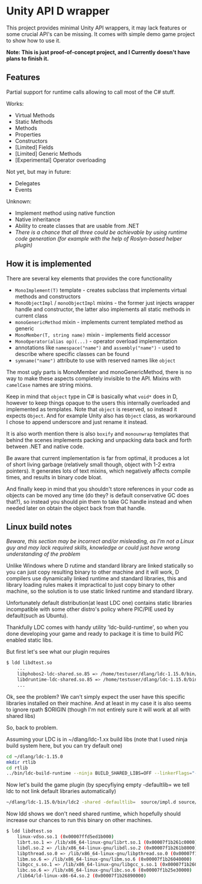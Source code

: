 # Unity API D wrapper

This project provides minimal Unity API wrappers, it may lack features or some crucial API's can be missing. It comes with simple demo game project to show how to use it.

**Note: This is just proof-of-concept project, and I Currently doesn't have plans to finish it.**


## Features

Partial support for runtime calls allowing to call most of the C# stuff.

Works:
- Virtual Methods
- Static Methods
- Methods
- Properties
- Constructors
- [Limited] Fields
- [Limited] Generic Methods
- [Experimental] Operator overloading


Not yet, but may in future:
- Delegates
- Events

Unknown: 
- Implement method using native function
- Native inheritance
- Ability to create classes that are usable from .NET
- *There is a chance that all three could be achievable by using runtime code generation (for example with the help of Roslyn-based helper plugin)*


## How it is implemented

There are several key elements that provides the core functionality

- `MonoImplement(T)` template - creates subclass that implements virtual methods and constructors
- `MonoObjectImpl` / `monoObjectImpl` mixins - the former just injects wrapper handle and constructor, the latter also implements all static methods in current class
- `monoGenericMethod` mixin - implements current templated method as generic
- `MonoMember(T, string name)` mixin - implements field accessor
- `MonoOperator(alias op)(...)` - operator overload implementation
- annotations like `namespace("name")` and `assembly("name")` - used to describe where specific classes can be found
- `symname("name")` attribute to use with reserved names like `object`

The most ugly parts is MonoMember and monoGenericMethod, there is no way to make these aspects completely invisible to the API. Mixins with `camelCase` names are string mixins.

Keep in mind that `object` type in C# is basically what `void*` does in D, however to keep things opaque to the users this internally overloaded and implemented as templates. Note that `object` is reserved, so instead it expects `Object`. And for example Unity also has `Object` class, as workaround I chose to append underscore and just rename it instead.

It is also worth mention there is also `boxify` and `monounwrap` templates that behind the scenes implements packing and unpacking data back and forth between .NET and native code.

Be aware that current implementation is far from optimal, it produces a lot of short living garbage (relatively small though, object with 1-2 extra pointers). It generates lots of text mixins, which negatively affects compile times, and results in binary code bloat.

And finally keep in mind that you shouldn't store references in your code as objects can be moved any time (do they? is default conservative GC does that?), so instead you should pin them to take GC handle instead and when needed later on obtain the object back from that handle.

## Linux build notes 

*Beware, this section may be incorrect and/or misleading, as I'm not a Linux guy and may lack required skills, knowledge or could just have wrong understanding of the problem*

Unlike Windows where D rutime and standard library are linked statically so you can just copy resulting binary to other machine and it will work, D compilers use dynamically linked runtime and standard libraries, this and library loading rules makes it impractical to just copy binary to other machine, so the solution is to use static linked runtime and standard library.

Unfortunately default distribution(at least LDC one) contains static libraries incompatible with some other distro's policy where PIC/PIE used by default(such as Ubuntu).

Thankfully LDC comes with handy utility 'ldc-build-runtime', so when you done developing your game and ready to package it is time to build PIC enabled static libs.

But first let's see what our plugin requires
``` sh
$ ldd libdtest.so
	...
	libphobos2-ldc-shared.so.85 => /home/testuser/dlang/ldc-1.15.0/bin/../lib/libphobos2-ldc-shared.so.85 (0x00007f0453f28000)
	libdruntime-ldc-shared.so.85 => /home/testuser/dlang/ldc-1.15.0/bin/../lib/libdruntime-ldc-shared.so.85 (0x00007f0453e08000)
	...
```
Ok, see the problem? We can't simply expect the user have this specific libraries installed on their machine. And at least in my case it is also seems to ignore rpath $ORIGIN (though I'm not entirely sure it will work at all with shared libs)

So, back to problem.

Assuming your LDC is in ~/dlang/ldc-1.xx build libs (note that I used ninja build system here, but you can try default one)
``` sh
cd ~/dlang/ldc-1.15.0
mkdir rtlib
cd rtlib
../bin/ldc-build-runtime --ninja BUILD_SHARED_LIBS=OFF --linkerFlags="-fPIC" --dFlags="-relocation-model=pic"
```

Now let's build the game plugin (by specyfiying empty -defaultlib= we tell ldc to not link default libraries automatically)

``` sh
~/dlang/ldc-1.15.0/bin/ldc2 -shared -defaultlib=  source/impl.d source/mono.d source/mono_internal.d source/unity.d -oflibdtest.so   ~/dlang/ldc-1.15.0/rtlib/ldc-build-runtime.tmp/lib/libphobos2-ldc.a ~/dlang/ldc-1.15.0/rtlib/ldc-build-runtime.tmp/lib/libdruntime-ldc.a
```

Now ldd shows we don't need shared runtime, which hopefully should increase our chances to run this binary on other machines.

``` sh
$ ldd libdtest.so
	linux-vdso.so.1 (0x00007ffd5ed1b000)
	librt.so.1 => /lib/x86_64-linux-gnu/librt.so.1 (0x00007f1b261c0000)
	libdl.so.2 => /lib/x86_64-linux-gnu/libdl.so.2 (0x00007f1b261b8000)
	libpthread.so.0 => /lib/x86_64-linux-gnu/libpthread.so.0 (0x00007f1b26190000)
	libm.so.6 => /lib/x86_64-linux-gnu/libm.so.6 (0x00007f1b26040000)
	libgcc_s.so.1 => /lib/x86_64-linux-gnu/libgcc_s.so.1 (0x00007f1b26020000)
	libc.so.6 => /lib/x86_64-linux-gnu/libc.so.6 (0x00007f1b25e30000)
	/lib64/ld-linux-x86-64.so.2 (0x00007f1b26890000)

```

